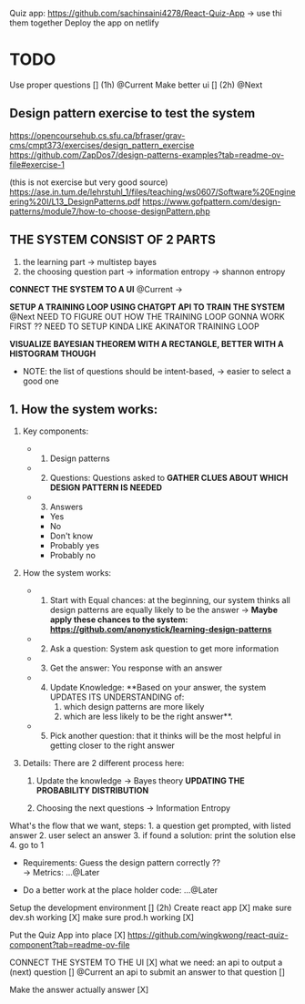 Quiz app: https://github.com/sachinsaini4278/React-Quiz-App
    -> use thi them together 
Deploy the app on netlify


# TODO
Use proper questions [] (1h) @Current 
Make better ui [] (2h) @Next 


## Design pattern exercise to test the system
https://opencoursehub.cs.sfu.ca/bfraser/grav-cms/cmpt373/exercises/design_pattern_exercise
https://github.com/ZapDos7/design-patterns-examples?tab=readme-ov-file#exercise-1

(this is not exercise but very good source) https://ase.in.tum.de/lehrstuhl_1/files/teaching/ws0607/Software%20Engineering%20I/L13_DesignPatterns.pdf
    https://www.gofpattern.com/design-patterns/module7/how-to-choose-designPattern.php


## THE SYSTEM CONSIST OF 2 PARTS
1. the learning part 
    -> multistep bayes 
2. the choosing question part 
    -> information entropy 
        -> shannon entropy




**CONNECT THE SYSTEM TO A UI** @Current
    -> 

**SETUP A TRAINING LOOP USING CHATGPT API TO TRAIN THE SYSTEM** @Next
    NEED TO FIGURE OUT HOW THE TRAINING LOOP GONNA WORK FIRST ?? 
    NEED TO SETUP KINDA LIKE AKINATOR TRAINING LOOP 

**VISUALIZE BAYESIAN THEOREM WITH A RECTANGLE, 
    BETTER WITH A HISTOGRAM THOUGH**

+ NOTE: 
    the list of questions should be intent-based, 
        -> easier to select a good one 

## 1. How the system works: 
1. Key components: 
    + 1. Design patterns
    + 2. Questions: 
        Questions asked to **GATHER CLUES ABOUT WHICH DESIGN PATTERN IS NEEDED**
    + 3. Answers
        + Yes
        + No
        + Don't know
        + Probably yes
        + Probably no

2. How the system works:
    + 1. Start with Equal chances:
        at the beginning, our system thinks all design patterns are equally likely to be the answer
            -> **Maybe apply these chances to the system: https://github.com/anonystick/learning-design-patterns**

    + 2. Ask a question: 
        System ask question to get more information

    + 3. Get the answer: 
        You response with an answer

    + 4. Update Knowledge:
        **Based on your answer, 
        the system UPDATES ITS UNDERSTANDING of:
            1. which design patterns are more likely 
            2. which are less likely to be the right answer**.

    + 5. Pick another question:
        that it thinks will be the most helpful in getting closer to the right answer  
        
3. Details: 
    There are 2 different process here: 
    1. Update the knowledge 
        -> Bayes theory 
        **UPDATING THE PROBABILITY DISTRIBUTION**

    2. Choosing the next questions
        -> Information Entropy
        




What's the flow that we want, steps:
    1. a question get prompted, with listed answer
    2. user select an answer
    3. if found a solution: 
        print the solution
    else 
    4. go to 1

+ Requirements: 
    Guess the design pattern correctly ??  
        -> Metrics:
            ...@Later 

+ Do a better work at the place holder code: 
    ...@Later
    
Setup the development environment [] (2h) 
    Create react app [X]
    make sure dev.sh working [X]
    make sure prod.h working [X] 

Put the Quiz App into place [X] 
    https://github.com/wingkwong/react-quiz-component?tab=readme-ov-file

CONNECT THE SYSTEM TO THE UI [X] 
    what we need: 
        an api to output a (next) question [] @Current
        an api to submit an answer to that question []

Make the answer actually answer [X] 
